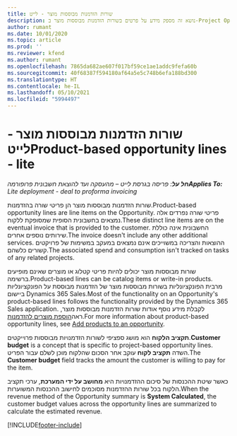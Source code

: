 ```yaml
---
title: שורות הזדמנות מבוססות מוצר - לייט
description: נושא זה מספק מידע על פרטים בשורות הזדמנות מבוססות מוצר ב-Project Operations.
author: rumant
ms.date: 10/01/2020
ms.topic: article
ms.prod: ''
ms.reviewer: kfend
ms.author: rumant
ms.openlocfilehash: 7865da682ae607f017bf59ce1ae1addc9fefa60b
ms.sourcegitcommit: 40f68387f594180af64a5e5c748b6efa188bd300
ms.translationtype: HT
ms.contentlocale: he-IL
ms.lasthandoff: 05/10/2021
ms.locfileid: "5994497"
---
```

# <a name="product-based-opportunity-lines---lite"></a><span data-ttu-id="b32b6-103">שורות הזדמנות מבוססות מוצר - לייט</span><span class="sxs-lookup"><span data-stu-id="b32b6-103">Product-based opportunity lines - lite</span></span>

<span data-ttu-id="b32b6-104">_**חל על**: פריסה בגרסת לייט – מהעסקה ועד להוצאת חשבונית פרופורמה_</span><span class="sxs-lookup"><span data-stu-id="b32b6-104">_**Applies To:** Lite deployment - deal to proforma invoicing_</span></span>

<span data-ttu-id="b32b6-105">שורות הזדמנות מבוססות מוצר הן פריטי שורה בהזדמנות.</span><span class="sxs-lookup"><span data-stu-id="b32b6-105">Product-based opportunity lines are line items on the Opportunity.</span></span> <span data-ttu-id="b32b6-106">פריטי שורה נפרדים אלה נמצאים בחשבונית הסופית שמסופקת ללקוח.</span><span class="sxs-lookup"><span data-stu-id="b32b6-106">These distinct line items are on the eventual invoice that is provided to the customer.</span></span> <span data-ttu-id="b32b6-107">החשבונית אינה כוללת שירותים נוספים אחרים.</span><span class="sxs-lookup"><span data-stu-id="b32b6-107">The invoice doesn't include any other additional services.</span></span> <span data-ttu-id="b32b6-108">ההוצאות והצריכה במשוייכים אינם נמצאים במעקב במשימות של פרויקטים קשורים כלשהם.</span><span class="sxs-lookup"><span data-stu-id="b32b6-108">The associated spend and consumption isn't tracked on tasks of any related projects.</span></span>

<span data-ttu-id="b32b6-109">שורות מבוססות מוצר יכולים להיות פריטי קטלוג או מוצרים שאינם מופיעים ברשימה.</span><span class="sxs-lookup"><span data-stu-id="b32b6-109">Product-based lines can be catalog items or write-in products.</span></span> <span data-ttu-id="b32b6-110">מרבית הפונקציונליות בשורות מבוססות מוצר של הזדמנות מבוססת על הפונקציונליות ביישום Dynamics 365 Sales.</span><span class="sxs-lookup"><span data-stu-id="b32b6-110">Most of the functionality on an Opportunity's product-based lines follows the functionality provided by the Dynamics 365 Sales application.</span></span> <span data-ttu-id="b32b6-111">לקבלת מידע נוסף אודות שורות הזדמנות מבוססות מוצר, ראה[הוספת מוצרים להזדמנות](/dynamics365/sales-enterprise/add-products-opportunity).</span><span class="sxs-lookup"><span data-stu-id="b32b6-111">For more information about product-based opportunity lines, see [Add products to an opportunity](/dynamics365/sales-enterprise/add-products-opportunity).</span></span>

<span data-ttu-id="b32b6-112">**תקציב הלקוח** הוא מושג ספציפי לשורות הזדמנויות מבוססות פרוייקטים.</span><span class="sxs-lookup"><span data-stu-id="b32b6-112">**Customer budget** is a concept that is specific to project-based opportunity lines.</span></span> <span data-ttu-id="b32b6-113">השדה **תקציב לקוח** עוקב אחר הסכום שהלקוח מוכן לשלם עבור הפריט.</span><span class="sxs-lookup"><span data-stu-id="b32b6-113">The **Customer budget** field tracks the amount the customer is willing to pay for the item.</span></span>

<span data-ttu-id="b32b6-114">כאשר שיטת ההכנסות של סיכום ההזדמנויות היא **מחושב על ידי המערכת**, ערכי תקציב הלקוח בכל שורות ההזדמנות מסוכמים לחישוב ההכנסות המשוערות.</span><span class="sxs-lookup"><span data-stu-id="b32b6-114">When the revenue method of the Opportunity summary is **System Calculated**, the customer budget values across the opportunity lines are summarized to calculate the estimated revenue.</span></span> 



[!INCLUDE[footer-include](../../includes/footer-banner.md)]